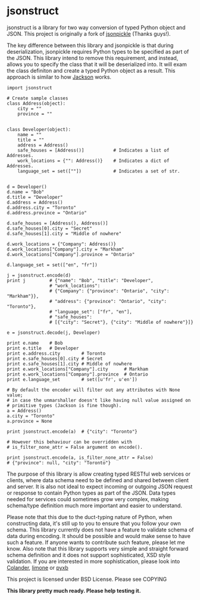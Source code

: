 jsonstruct
==========

jsonstruct is a library for two way conversion of typed Python object and JSON. This project is originally a fork of [jsonpickle](jsonpickle.github.com) (Thanks guys!).

The key difference between this library and jsonpickle is that during deserialization, jsonpickle requires Python types to be specified as part of the JSON. This library intend to remove this requirement, and instead, allows you to specify the class that it will be deserialized into. It will exam the class definiton and create a typed Python object as a result. This approach is similar to how [Jackson](https://github.com/FasterXML/jackson) works.
    
    import jsonstruct

    # Create sample classes
    class Address(object):
        city = ""
        province = ""


    class Developer(object):
        name = ""
        title = ""
        address = Address()
        safe_houses = [Address()]           # Indicates a list of Addresses.
        work_locations = {"": Address()}    # Indicates a dict of Addresses.
        language_set = set([""])            # Indicates a set of str.


    d = Developer()
    d.name = "Bob"
    d.title = "Developer"
    d.address = Address()
    d.address.city = "Toronto"
    d.address.province = "Ontario"

    d.safe_houses = [Address(), Address()]
    d.safe_houses[0].city = "Secret"
    d.safe_houses[1].city = "Middle of nowhere"

    d.work_locations = {"Company": Address()}
    d.work_locations["Company"].city = "Markham"
    d.work_locations["Company"].province = "Ontario"

    d.language_set = set(["en", "fr"])

    j = jsonstruct.encode(d)
    print j         # {"name": "Bob", "title": "Developer",
                    # "work_locations":
                    # {"Company": {"province": "Ontario", "city": "Markham"}},
                    # "address": {"province": "Ontario", "city": "Toronto"},
                    # "language_set": ["fr", "en"],
                    # "safe_houses":
                    # [{"city": "Secret"}, {"city": "Middle of nowhere"}]}

    e = jsonstruct.decode(j, Developer)

    print e.name    # Bob
    print e.title   # Developer
    print e.address.city        # Toronto
    print e.safe_houses[0].city # Secret
    print e.safe_houses[1].city # Middle of nowhere
    print e.work_locations["Company"].city      # Markham
    print e.work_locations["Company"].province  # Ontario
    print e.language_set        # set([u'fr', u'en'])

    # By default the encoder will filter out any attributes with None value;
    # in case the unmarshaller doesn't like having null value assigned on
    # primitive types (Jackson is fine though).
    a = Address()
    a.city = "Toronto"
    a.province = None

    print jsonstruct.encode(a)  # {"city": "Toronto"}

    # However this behaviour can be overridden with
    # is_filter_none_attr = False argument on encode().

    print jsonstruct.encode(a, is_filter_none_attr = False)
    # {"province": null, "city": "Toronto"}

The purpose of this library is allow creating typed RESTful web services or clients, where data schema need to be defined and shared between client and server. It is also not ideal to expect incoming or outgoing JSON request or response to contain Python types as part of the JSON. Data types needed for services could sometimes grow very complex, making schema/type definition much more important and easier to understand.

Please note that this due to the duct-typing nature of Python, when constructing data, it's still up to you to ensure that you follow your own schema. This library currently does not have a feature to validate schema of data during encoding. It should be possible and would make sense to have such a feature. If anyone wants to contribute such feature, please let me know. Also note that this library supports very simple and straight forward schema definition and it does not support sophisticated, XSD style validation. If you are interested in more sophistication, please look into [Colander](http://docs.pylonsproject.org/projects/colander/en/latest/), [limone](https://pypi.python.org/pypi/limone) or [pyxb](http://pyxb.sourceforge.net/)

This project is licensed under BSD License. Please see COPYING

**This library pretty much ready. Please help testing it.**

